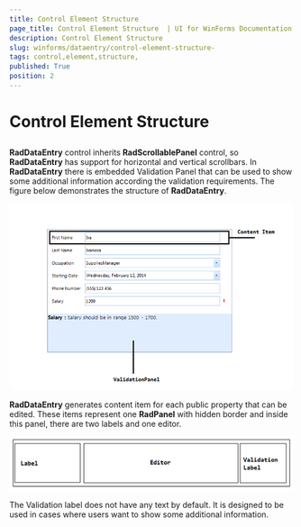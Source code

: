 ```yaml
---
title: Control Element Structure 
page_title: Control Element Structure  | UI for WinForms Documentation
description: Control Element Structure 
slug: winforms/dataentry/control-element-structure-
tags: control,element,structure,
published: True
position: 2
---
```


# Control Element Structure 



## 

__RadDataEntry__ control inherits __RadScrollablePanel__ control, so __RadDataEntry__ has support for horizontal and vertical scrollbars. In __RadDataEntry__ there is embedded Validation Panel that can be used to show some additional information according the validation requirements. The figure below demonstrates the structure of __RadDataEntry__.
 
![dataentry-overview-control-element-structure 001](images/dataentry-overview-control-element-structure001.png)

__RadDataEntry__ generates content item for each public property that can be edited. These items represent one __RadPanel__ with hidden border and inside this panel, there are two labels and one editor.
        
![dataentry-overview-control-element-structure 002](images/dataentry-overview-control-element-structure002.png)

The Validation label does not have any text by default. It is designed to be used in cases where users want to show some additional information.
        

